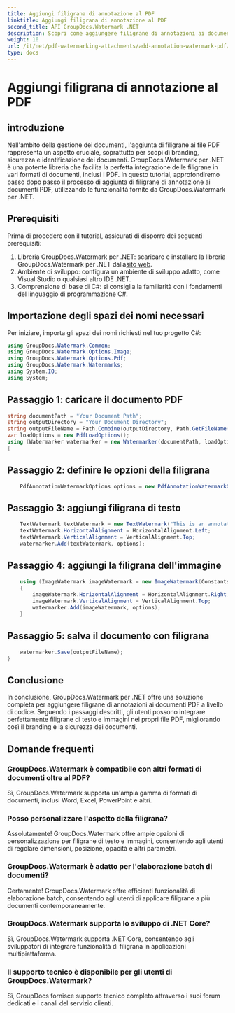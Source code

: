 ```yaml
---
title: Aggiungi filigrana di annotazione al PDF
linktitle: Aggiungi filigrana di annotazione al PDF
second_title: API GroupDocs.Watermark .NET
description: Scopri come aggiungere filigrane di annotazioni ai documenti PDF senza sforzo utilizzando GroupDocs.Watermark per .NET. Migliora facilmente il branding e la sicurezza dei documenti.
weight: 10
url: /it/net/pdf-watermarking-attachments/add-annotation-watermark-pdf/
type: docs
---
```

# Aggiungi filigrana di annotazione al PDF

## introduzione
Nell'ambito della gestione dei documenti, l'aggiunta di filigrane ai file PDF rappresenta un aspetto cruciale, soprattutto per scopi di branding, sicurezza e identificazione dei documenti. GroupDocs.Watermark per .NET è una potente libreria che facilita la perfetta integrazione delle filigrane in vari formati di documenti, inclusi i PDF. In questo tutorial, approfondiremo passo dopo passo il processo di aggiunta di filigrane di annotazione ai documenti PDF, utilizzando le funzionalità fornite da GroupDocs.Watermark per .NET.
## Prerequisiti
Prima di procedere con il tutorial, assicurati di disporre dei seguenti prerequisiti:
1.  Libreria GroupDocs.Watermark per .NET: scaricare e installare la libreria GroupDocs.Watermark per .NET dalla[sito web](https://releases.groupdocs.com/Watermark/net/).
2. Ambiente di sviluppo: configura un ambiente di sviluppo adatto, come Visual Studio o qualsiasi altro IDE .NET.
3. Comprensione di base di C#: si consiglia la familiarità con i fondamenti del linguaggio di programmazione C#.

## Importazione degli spazi dei nomi necessari
Per iniziare, importa gli spazi dei nomi richiesti nel tuo progetto C#:
```csharp
using GroupDocs.Watermark.Common;
using GroupDocs.Watermark.Options.Image;
using GroupDocs.Watermark.Options.Pdf;
using GroupDocs.Watermark.Watermarks;
using System.IO;
using System;
```
## Passaggio 1: caricare il documento PDF
```csharp
string documentPath = "Your Document Path";
string outputDirectory = "Your Document Directory";
string outputFileName = Path.Combine(outputDirectory, Path.GetFileName(documentPath));
var loadOptions = new PdfLoadOptions();
using (Watermarker watermarker = new Watermarker(documentPath, loadOptions))
{
```
## Passaggio 2: definire le opzioni della filigrana
```csharp
	PdfAnnotationWatermarkOptions options = new PdfAnnotationWatermarkOptions();
```
## Passaggio 3: aggiungi filigrana di testo
```csharp
	TextWatermark textWatermark = new TextWatermark("This is an annotation watermark", new Font("Arial", 8));
	textWatermark.HorizontalAlignment = HorizontalAlignment.Left;
	textWatermark.VerticalAlignment = VerticalAlignment.Top;
	watermarker.Add(textWatermark, options);
```
## Passaggio 4: aggiungi la filigrana dell'immagine
```csharp
	using (ImageWatermark imageWatermark = new ImageWatermark(Constants.ProtectJpg))
	{
		imageWatermark.HorizontalAlignment = HorizontalAlignment.Right;
		imageWatermark.VerticalAlignment = VerticalAlignment.Top;
		watermarker.Add(imageWatermark, options);
	}
```
## Passaggio 5: salva il documento con filigrana
```csharp
	watermarker.Save(outputFileName);
}
```

## Conclusione
In conclusione, GroupDocs.Watermark per .NET offre una soluzione completa per aggiungere filigrane di annotazioni ai documenti PDF a livello di codice. Seguendo i passaggi descritti, gli utenti possono integrare perfettamente filigrane di testo e immagini nei propri file PDF, migliorando così il branding e la sicurezza dei documenti.
## Domande frequenti
### GroupDocs.Watermark è compatibile con altri formati di documenti oltre al PDF?
Sì, GroupDocs.Watermark supporta un'ampia gamma di formati di documenti, inclusi Word, Excel, PowerPoint e altri.
### Posso personalizzare l'aspetto della filigrana?
Assolutamente! GroupDocs.Watermark offre ampie opzioni di personalizzazione per filigrane di testo e immagini, consentendo agli utenti di regolare dimensioni, posizione, opacità e altri parametri.
### GroupDocs.Watermark è adatto per l'elaborazione batch di documenti?
Certamente! GroupDocs.Watermark offre efficienti funzionalità di elaborazione batch, consentendo agli utenti di applicare filigrane a più documenti contemporaneamente.
### GroupDocs.Watermark supporta lo sviluppo di .NET Core?
Sì, GroupDocs.Watermark supporta .NET Core, consentendo agli sviluppatori di integrare funzionalità di filigrana in applicazioni multipiattaforma.
### Il supporto tecnico è disponibile per gli utenti di GroupDocs.Watermark?
Sì, GroupDocs fornisce supporto tecnico completo attraverso i suoi forum dedicati e i canali del servizio clienti.